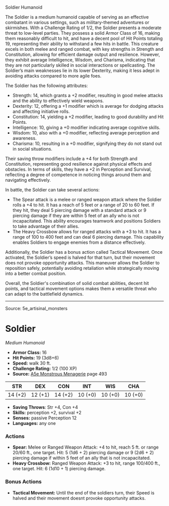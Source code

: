 <MonsterName/>Soldier</MonsterName>
<CreatureType/>Humanoid</CreatureType>

<summary>The Soldier is a medium humanoid capable of serving as an effective combatant in various settings, such as military-themed adventures or skirmishes. With a Challenge Rating of 1/2, the Soldier presents a moderate threat to low-level parties. They possess a solid Armor Class of 16, making them reasonably difficult to hit, and have a decent pool of Hit Points totaling 19, representing their ability to withstand a few hits in battle. This creature excels in both melee and ranged combat, with key strengths in Strength and Constitution, allowing for efficient damage output and resilience. However, they exhibit average Intelligence, Wisdom, and Charisma, indicating that they are not particularly skilled in social interactions or spellcasting. The Soldier’s main weaknesses lie in its lower Dexterity, making it less adept in avoiding attacks compared to more agile foes.</summary>

<detail>

The Soldier has the following attributes: 
- Strength: 14, which grants a +2 modifier, resulting in good melee attacks and the ability to effectively wield weapons. 
- Dexterity: 12, offering a +1 modifier which is average for dodging attacks and affecting initiative rolls. 
- Constitution: 14, yielding a +2 modifier, leading to good durability and Hit Points. 
- Intelligence: 10, giving a +0 modifier indicating average cognitive skills. 
- Wisdom: 10, also with a +0 modifier, reflecting average perception and awareness. 
- Charisma: 10, resulting in a +0 modifier, signifying they do not stand out in social situations.

Their saving throw modifiers include a +4 for both Strength and Constitution, representing good resilience against physical effects and obstacles. In terms of skills, they have a +2 in Perception and Survival, reflecting a degree of competence in noticing things around them and navigating effectively.

In battle, the Soldier can take several actions:
- The Spear attack is a melee or ranged weapon attack where the Soldier rolls a +4 to hit. It has a reach of 5 feet or a range of 20 to 60 feet. If they hit, they deal 5 piercing damage with a standard attack or 9 piercing damage if they are within 5 feet of an ally who is not incapacitated. This ability encourages teamwork and positions Soldiers to take advantage of their allies.
- The Heavy Crossbow allows for ranged attacks with a +3 to hit. It has a range of 100 to 400 feet and can deal 6 piercing damage. This capability enables Soldiers to engage enemies from a distance effectively.

Additionally, the Soldier has a bonus action called Tactical Movement. Once activated, the Soldier’s speed is halved for that turn, but their movement does not provoke opportunity attacks. This maneuver allows the Soldier to reposition safely, potentially avoiding retaliation while strategically moving into a better combat position.

Overall, the Soldier's combination of solid combat abilities, decent hit points, and tactical movement options makes them a versatile threat who can adapt to the battlefield dynamics.</detail>



---

Source: 5e_artisinal_monsters

# Soldier

*Medium* *Humanoid*

- **Armor Class:** 16
- **Hit Points:** 19 (3d8+6)
- **Speed:** walk 30 ft.
- **Challenge Rating:** 1/2 (100 XP)
- **Source:** [A5e Monstrous Menagerie](https://enpublishingrpg.com/products/level-up-monstrous-menagerie-a5e) page 493

| STR | DEX | CON | INT | WIS | CHA |
| --- | --- | --- | --- | --- | --- |
| 14 (+2) | 12 (+1) | 14 (+2) | 10 (+0) | 10 (+0) | 10 (+0) |

- **Saving Throws**: Str +4, Con +4
- **Skills:** perception +2, survival +2
- **Senses:** passive Perception 12
- **Languages:** any one

### Actions

- **Spear:** Melee or Ranged Weapon Attack: +4 to hit, reach 5 ft. or range 20/60 ft., one target. Hit: 5 (1d6 + 2) piercing damage  or 9 (2d6 + 2) piercing damage if within 5 feet of an ally that is not incapacitated.
- **Heavy Crossbow:** Ranged Weapon Attack: +3 to hit, range 100/400 ft., one target. Hit: 6 (1d10 + 1) piercing damage.

### Bonus Actions

- **Tactical Movement:** Until the end of the soldiers turn, their Speed is halved and their movement doesnt provoke opportunity attacks.




